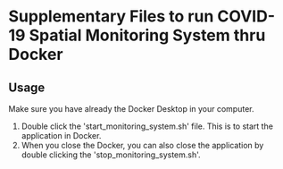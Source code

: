 # Supplementary Files to run COVID-19 Spatial Monitoring System thru Docker

## Usage
Make sure you have already the Docker Desktop in your computer. 

1. Double click the 'start_monitoring_system.sh' file. This is to start the application in Docker.
2. When you close the Docker, you can also close the application by double clicking the 'stop_monitoring_system.sh'.
